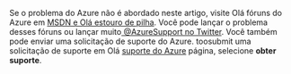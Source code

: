 Se o problema do Azure não é abordado neste artigo, visite Olá fóruns do Azure em [MSDN e Olá estouro de pilha](https://azure.microsoft.com/support/forums/). Você pode lançar o problema desses fóruns ou lançar muito[ @AzureSupport no Twitter](https://twitter.com/AzureSupport). Você também pode enviar uma solicitação de suporte do Azure. toosubmit uma solicitação de suporte em Olá [suporte do Azure](https://azure.microsoft.com/support/options/) página, selecione **obter suporte**.

